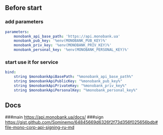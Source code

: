 ## Before start
### add parameters
```yaml
parameters:
    monobank_api_base_path: 'https://api.monobank.ua'
    monobank_pub_key: '%env(MONOBANK_PUB_KEY)%'
    monobank_priv_key: '%env(MONOBANK_PRIV_KEY)%'
    monobank_personal_key: '%env(MONOBANK_PERSONAL_KEY)%'
```
### start use it for service
```yaml
bind:
    string $monobankApiBasePath: "%monobank_api_base_path%"
    string $monobankApiPublicKey: "%monobank_pub_key%"
    string $monobankApiPrivateKey: "%monobank_priv_key%"
    string $monobankApiPersonalKey: "%monobank_personal_key%"
 ```
## Docs
###main
https://api.monobank.ua/docs/
###sign
https://gist.github.com/Sominemo/64845669d6326f2f73d356f025656bdb#file-mono-corp-api-signing-ru-md
